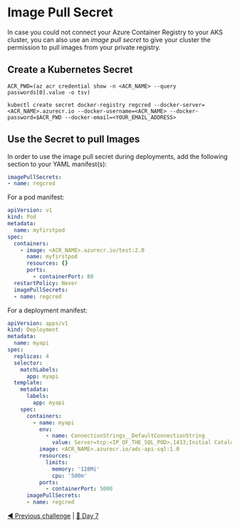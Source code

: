 # Image Pull Secret

In case you could not connect your Azure Container Registry to your AKS cluster, you can also use an _image pull secret_ to give your cluster the permission to pull images from your private registry.

## Create a Kubernetes Secret

```shell
ACR_PWD=(az acr credential show -n <ACR_NAME> --query passwords[0].value -o tsv)

kubectl create secret docker-registry regcred --docker-server=<ACR_NAME>.azurecr.io --docker-username=<ACR_NAME> --docker-password=$ACR_PWD --docker-email=<YOUR_EMAIL_ADDRESS>
```

## Use the Secret to pull Images

In order to use the image pull secret during deployments, add the following section to your YAML manifest(s):

```yaml
imagePullSecrets:
- name: regcred
```

For a pod manifest:

```yaml
apiVersion: v1
kind: Pod
metadata:
  name: myfirstpod
spec:
  containers:
    - image: <ACR_NAME>.azurecr.io/test:2.0
      name: myfirstpod
      resources: {}
      ports:
        - containerPort: 80
  restartPolicy: Never
  imagePullSecrets:
  - name: regcred
```

For a deployment manifest:

```yaml
apiVersion: apps/v1
kind: Deployment
metadata:
  name: myapi
spec:
  replicas: 4
  selector:
    matchLabels:
      app: myapi
  template:
    metadata:
      labels:
        app: myapi
    spec:
      containers:
        - name: myapi
          env:
            - name: ConnectionStrings__DefaultConnectionString
              value: Server=tcp:<IP_OF_THE_SQL_POD>,1433;Initial Catalog=scmcontactsdb;Persist Security Info=False;User ID=sa;Password=Ch@ngeMe!23;MultipleActiveResultSets=False;Encrypt=False;TrustServerCertificate=True;Connection Timeout=30;
          image: <ACR_NAME>.azurecr.io/adc-api-sql:1.0
          resources:
            limits:
              memory: '128Mi'
              cpu: '500m'
          ports:
            - containerPort: 5000
      imagePullSecrets:
      - name: regcred
```

[◀ Previous challenge](./challenge-2.md#run-your-custom-image) | [🔼 Day 7](../README.md)
